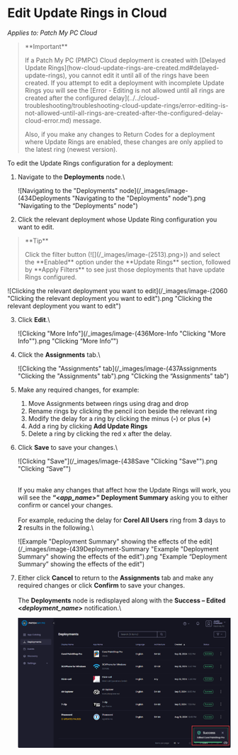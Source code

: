 # Edit Update Rings in Cloud

_Applies to: Patch My PC Cloud_

<blockquote class="wp-block-quote">
<p>**Important**</p>
<p>If a Patch My PC (PMPC) Cloud deployment is created with [Delayed Update Rings](how-cloud-update-rings-are-created.md#delayed-update-rings), you cannot edit it until all of the rings have been created. If you attempt to edit a deployment with incomplete  Update Rings you will see the [Error - Editing is not allowed until all rings are created after the configured delay](../../cloud-troubleshooting/troubleshooting-cloud-update-rings/error-editing-is-not-allowed-until-all-rings-are-created-after-the-configured-delay-cloud-error.md) message.</p>
<p>Also, if you make any changes to Return Codes for a deployment where Update Rings are enabled, these changes are only applied to the latest ring (newest version).</p>
</blockquote>

To edit the Update Rings configuration for a deployment:

1.  Navigate to the **Deployments** node.\


    ![Navigating to the "Deployments" node](/_images/image-(434Deployments "Navigating to the \"Deployments\" node").png "Navigating to the “Deployments” node")


2. Click the relevant deployment whose Update Ring configuration you want to edit.

<blockquote class="wp-block-quote">
<p>**Tip**</p>
<p>Click the filter button (![](/_images/image-(2513).png>)) and select the **Enabled** option under the **Update Rings** section, followed by **Apply Filters** to see just those deployments that have update Rings configured.&#x20;</p>
</blockquote>

![Clicking the relevant deployment you want to edit](/_images/image-(2060 "Clicking the relevant deployment you want to edit").png "Clicking the relevant deployment you want to edit")

3.  Click **Edit**.\


    ![Clicking "More Info"](/_images/image-(436More-Info "Clicking \"More Info\"").png "Clicking “More Info”")


4.  Click the **Assignments** tab.\


    ![Clicking the "Assignments" tab](/_images/image-(437Assignments "Clicking the \"Assignments\" tab").png "Clicking the “Assignments” tab")


5. Make any required changes, for example:&#x20;
   1. Move Assignments between rings using drag and drop
   2. Rename rings by clicking the pencil icon beside the relevant ring
   3. Modify the delay for a ring by clicking the minus (**-**) or plus (**+**)
   4. Add a ring by clicking **Add Update Rings**
   5. Delete a ring by clicking the red x after the delay.
6.  Click **Save** to save your changes.\


    ![Clicking "Save"](/_images/image-(438Save "Clicking \"Save\"").png "Clicking “Save”")

    \
    If you make any changes that affect how the Update Rings will work, you will see the **“<**_**app\_name**_**>” Deployment Summary** asking you to either confirm or cancel your changes.\
    \
    For example, reducing the delay for **Corel All Users** ring from **3** days to **2** results in the following.\


    ![Example "Deployment Summary" showing the effects of the edit](/_images/image-(439Deployment-Summary "Example \"Deployment Summary\" showing the effects of the edit").png "Example “Deployment Summary” showing the effects of the edit")


7.  Either click **Cancel** to return to the **Assignments** tab and make any required changes or click **Confirm** to save your changes.\
    \
    The **Deployments** node is redisplayed along with the **Success – Edited <**_**deployment\_name**_**>** notification.\


    ![](/_images/image-(440).png "")